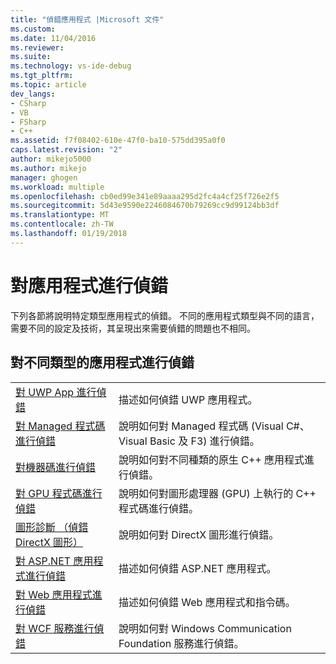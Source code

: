 ```yaml
---
title: "偵錯應用程式 |Microsoft 文件"
ms.custom: 
ms.date: 11/04/2016
ms.reviewer: 
ms.suite: 
ms.technology: vs-ide-debug
ms.tgt_pltfrm: 
ms.topic: article
dev_langs:
- CSharp
- VB
- FSharp
- C++
ms.assetid: f7f08402-610e-47f0-ba10-575dd395a0f0
caps.latest.revision: "2"
author: mikejo5000
ms.author: mikejo
manager: ghogen
ms.workload: multiple
ms.openlocfilehash: cb0ed99e341e89aaaa295d2fc4a4cf25f726e2f5
ms.sourcegitcommit: 5d43e9590e2246084670b79269cc9d99124bb3df
ms.translationtype: MT
ms.contentlocale: zh-TW
ms.lasthandoff: 01/19/2018
---
```

# <a name="debugging-applications"></a>對應用程式進行偵錯
下列各節將說明特定類型應用程式的偵錯。 不同的應用程式類型與不同的語言，需要不同的設定及技術，其呈現出來需要偵錯的問題也不相同。  
  
## <a name="debugging-for-different-types-of-applications"></a>對不同類型的應用程式進行偵錯  
  
|||  
|-|-|  
|[對 UWP App 進行偵錯](../debugger/debugging-windows-store-and-windows-universal-apps.md)|描述如何偵錯 UWP 應用程式。|  
|[對 Managed 程式碼進行偵錯](../debugger/debugging-managed-code.md)|說明如何對 Managed 程式碼 (Visual C#、Visual Basic 及 F3) 進行偵錯。|  
|[對機器碼進行偵錯](../debugger/debugging-native-code.md)|說明如何對不同種類的原生 C++ 應用程式進行偵錯。|  
|[對 GPU 程式碼進行偵錯](../debugger/debugging-gpu-code.md)|說明如何對圖形處理器 (GPU) 上執行的 C++ 程式碼進行偵錯。|  
|[圖形診斷 （偵錯 DirectX 圖形）](../debugger/visual-studio-graphics-diagnostics.md)|說明如何對 DirectX 圖形進行偵錯。|  
|[對 ASP.NET 應用程式進行偵錯](../debugger/how-to-enable-debugging-for-aspnet-applications.md)|描述如何偵錯 ASP.NET 應用程式。| 
|[對 Web 應用程式進行偵錯](../debugger/debugging-web-applications.md)|描述如何偵錯 Web 應用程式和指令碼。|  
|[對 WCF 服務進行偵錯](../debugger/debugging-wcf-services.md)|說明如何對 Windows Communication Foundation 服務進行偵錯。|